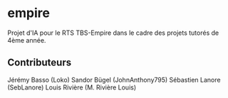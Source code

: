 # empire
Projet d'IA pour le RTS TBS-Empire dans le cadre des projets tutorés de 4ème année.

## Contributeurs
Jérémy Basso (Loko)
Sandor Bügel (JohnAnthony795)
Sébastien Lanore (SebLanore)
Louis Rivière (M. Rivière Louis)




